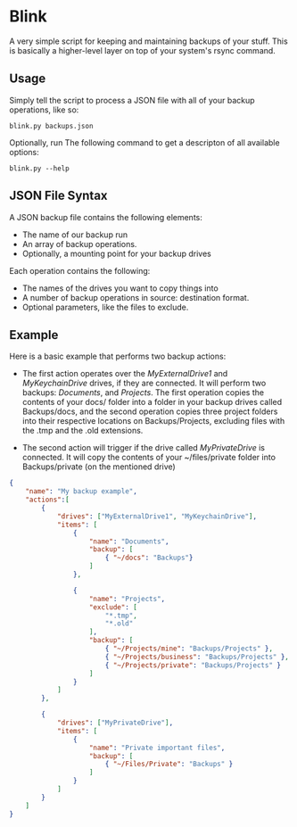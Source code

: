 # Blink

A very simple script for keeping and maintaining backups of your stuff. This is
basically a higher-level layer on top of your system's rsync command.

## Usage

Simply tell the script to process a JSON file with all of your backup operations, like so:

	blink.py backups.json

Optionally, run The following command to get a descripton of all available options:

	blink.py --help

## JSON File Syntax

A JSON backup file contains the following elements:

- The name of our backup run
- An array of backup operations.
- Optionally, a mounting point for your backup drives

Each operation contains the following:

- The names of the drives you want to copy things into
- A number of backup operations in source: destination format.
- Optional parameters, like the files to exclude.

## Example

Here is a basic example that performs two backup actions:

- The first action operates over the _MyExternalDrive1_ and _MyKeychainDrive_ drives, if 
they are connected. It will perform two backups: *Documents*, and *Projects*. The first
operation copies the contents of your docs/ folder into a folder in your backup
drives called Backups/docs, and the second operation copies three project folders into 
their respective locations on Backups/Projects, excluding files with the .tmp and the .old extensions.

- The second action will trigger if the drive called *MyPrivateDrive* is connected. It
will copy the contents of your ~/files/private folder into Backups/private (on the mentioned
drive)

```json
{
	"name": "My backup example",
	"actions":[
		{
			"drives": ["MyExternalDrive1", "MyKeychainDrive"],
			"items": [
				{
					"name": "Documents",
					"backup": [
						{ "~/docs": "Backups"}
					]
				},

				{
					"name": "Projects",
					"exclude": [
						"*.tmp",
						"*.old"
					],
					"backup": [
						{ "~/Projects/mine": "Backups/Projects" },
						{ "~/Projects/business": "Backups/Projects" },
						{ "~/Projects/private": "Backups/Projects" }
					]
				}
			]
		}, 

		{
			"drives": ["MyPrivateDrive"],
			"items": [
				{
					"name": "Private important files",
					"backup": [
						{ "~/Files/Private": "Backups" }
					]
				}
			]
		}
	]
}
```
